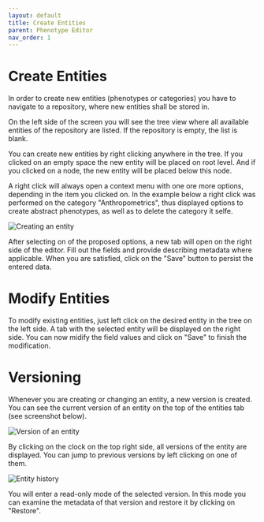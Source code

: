 ```yaml
---
layout: default
title: Create Entities
parent: Phenotype Editor
nav_order: 1
---
```


# Create Entities
In order to create new entities (phenotypes or categories) you have to navigate to a repository, where new entities shall be stored in.

On the left side of the screen you will see the tree view where all available entities of the repository are listed. If the repository is empty, the list is blank.

You can create new entities by right clicking anywhere in the tree. If you clicked on an empty space the new entity will be placed on root level. And if you clicked on a node, the new entity will be placed below this node.

A right click will always open a context menu with one ore more options, depending in the item you clicked on. In the example below a right click was performed on the category "Anthropometrics", thus displayed options to create abstract phenotypes, as well as to delete the category it selfe.

![Creating an entity](/assets/images/phenotype-editor-create.png)

After selecting on of the proposed options, a new tab will open on the right side of the editor. Fill out the fields and provide describing metadata where applicable. When you are satisfied, click on the "Save" button to persist the entered data.

# Modify Entities
To modify existing entities, just left click on the desired entity in the tree on the left side. A tab with the selected entity will be displayed on the right side. You can now midify the field values and click on "Save" to finish the modification.

# Versioning
Whenever you are creating or changing an entity, a new version is created. You can see the current version of an entity on the top of the entities tab (see screenshot below).

![Version of an entity](/assets/images/phenotype-editor-version.png)

By clicking on the clock on the top right side, all versions of the entity are displayed. You can jump to previous versions by left clicking on one of them.

![Entity history](/assets/images/phenotype-editor-history.png)

You will enter a read-only mode of the selected version. In this mode you can examine the metadata of that version and restore it by clicking on "Restore".
